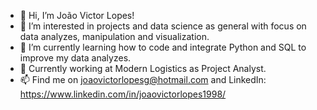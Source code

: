 - 👋 Hi, I’m João Victor Lopes!
- 👀 I’m interested in projects and data science as general with focus on data analyzes, manipulation and visualization.
- 🌱 I’m currently learning how to code and integrate Python and SQL to improve my data analyzes.
- 💞️ Currently working at Modern Logistics as Project Analyst.
- 📫 Find me on joaovictorlopesg@hotmail.com and LinkedIn: https://www.linkedin.com/in/joaovictorlopes1998/

<!---
joaovictorlopes1998/joaovictorlopes1998 is a ✨ special ✨ repository because its `README.md` (this file) appears on your GitHub profile.
You can click the Preview link to take a look at your changes.
--->
